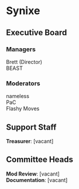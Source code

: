 # Synixe

## Executive Board

### Managers

Brett (Director)  
BEAST

### Moderators

nameless  
PaC  
Flashy Moves

## Support Staff

**Treasurer**: \[vacant\]

## Committee Heads

**Mod Review**: \[vacant\]    
**Documentation**: \[vacant\]
